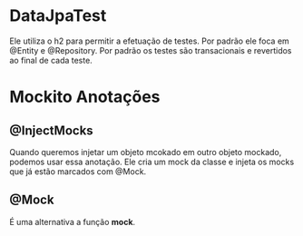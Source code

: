 # DataJpaTest 

Ele utiliza o h2 para permitir a efetuação de testes. Por padrão ele foca em @Entity e @Repository. Por padrão os testes são transacionais e revertidos ao final de cada teste.


# Mockito Anotações

## @InjectMocks

Quando queremos injetar um objeto mcokado em outro objeto mockado, podemos usar essa anotação. Ele cria um mock da classe e injeta os mocks que já estão marcados com @Mock.

## @Mock

É uma alternativa a função **mock**.